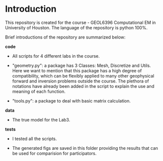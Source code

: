 # Introduction
This repository is created for the course - GEOL6396 Computational EM in University of Houston.
The language of the repository is python 100%.

Brief introductions of the repository are summarized below:

**code** 
 - All scripts for 4 different labs in the course.
 
 - "geometry.py": a package has 3 Classes: Mesh, Discretize and Utils. Here we want to mention that this package has a high degree of compatibility, which can be flexibly applied to many other geophysical forward and inversion problems outside the course. The plethora of notations have already been added in the script to explain the use and meaning of each function.
 
 - "tools.py": a package to deal with basic matrix calculation.
 
 **data** 
 - The true model for the Lab3.
 
 **tests** 
 - I tested all the scripts.
 
 - The generated figs are saved in this folder providing the results that can be used for comparision for participators.

